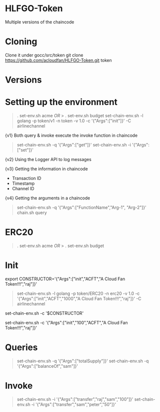 # HLFGO-Token
Multiple versions of the chaincode

# Cloning
Clone it under gocc/src/token
git clone https://github.com/acloudfan/HLFGO-Token.git token

# Versions

# Setting up the environment
> . set-env.sh   acme  *OR*   > . set-env.sh   budget 
> set-chain-env.sh  -l golang  -p token/v1  -n token -v 1.0 -c '{"Args":["init"]}' -C airlinechannel 

{v1}
Both query & invoke execute the invoke function in chaincode
> set-chain-env.sh  -q '{"Args":["get"]}'
> set-chain-env.sh  -i '{"Args":["set"]}'

{v2}
Using the Logger API to log messages

{v3}
Getting the information in chaincode
- Transaction ID
- Timestamp
- Channel ID

{v4}
Getting the arguments in a chaincode
> set-chain-env.sh -q '{"Args":["FunctionName","Arg-1", "Arg-2"]}'
> chain.sh  query








# ERC20

> . set-env.sh   acme  *OR*   > . set-env.sh   budget 

Init
====
export CONSTRUCTOR='{"Args":["init","ACFT","A Cloud Fan Token!!!","raj"]}'
> set-chain-env.sh  -l golang  -p token/ERC20  -n erc20 -v 1.0 -c '{"Args":["init","ACFT","1000","A Cloud Fan Token!!!","raj"]}' -C airlinechannel 

set-chain-env.sh -c '$CONSTRUCTOR'

set-chain-env.sh -c '{"Args":["init","100","ACFT","A Cloud Fan Token!!!","raj"]}'

Queries
=======
> set-chain-env.sh -q '{"Args":["totalSupply"]}'
> set-chain-env.sh -q '{"Args":["balanceOf","sam"]}'

Invoke
======
> set-chain-env.sh -i '{"Args":["transfer","raj","sam","100"]}'
> set-chain-env.sh -i '{"Args":["transfer","sam","peter","50"]}'

